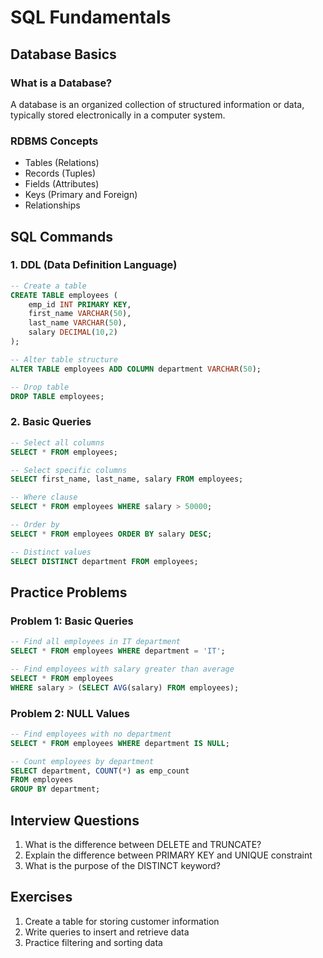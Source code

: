 # SQL Fundamentals

## Database Basics

### What is a Database?
A database is an organized collection of structured information or data, typically stored electronically in a computer system.

### RDBMS Concepts
- Tables (Relations)
- Records (Tuples)
- Fields (Attributes)
- Keys (Primary and Foreign)
- Relationships

## SQL Commands

### 1. DDL (Data Definition Language)
```sql
-- Create a table
CREATE TABLE employees (
    emp_id INT PRIMARY KEY,
    first_name VARCHAR(50),
    last_name VARCHAR(50),
    salary DECIMAL(10,2)
);

-- Alter table structure
ALTER TABLE employees ADD COLUMN department VARCHAR(50);

-- Drop table
DROP TABLE employees;
```

### 2. Basic Queries
```sql
-- Select all columns
SELECT * FROM employees;

-- Select specific columns
SELECT first_name, last_name, salary FROM employees;

-- Where clause
SELECT * FROM employees WHERE salary > 50000;

-- Order by
SELECT * FROM employees ORDER BY salary DESC;

-- Distinct values
SELECT DISTINCT department FROM employees;
```

## Practice Problems

### Problem 1: Basic Queries
```sql
-- Find all employees in IT department
SELECT * FROM employees WHERE department = 'IT';

-- Find employees with salary greater than average
SELECT * FROM employees 
WHERE salary > (SELECT AVG(salary) FROM employees);
```

### Problem 2: NULL Values
```sql
-- Find employees with no department
SELECT * FROM employees WHERE department IS NULL;

-- Count employees by department
SELECT department, COUNT(*) as emp_count 
FROM employees 
GROUP BY department;
```

## Interview Questions

1. What is the difference between DELETE and TRUNCATE?
2. Explain the difference between PRIMARY KEY and UNIQUE constraint
3. What is the purpose of the DISTINCT keyword?

## Exercises
1. Create a table for storing customer information
2. Write queries to insert and retrieve data
3. Practice filtering and sorting data
